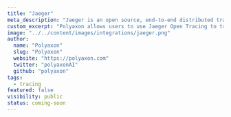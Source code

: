 ```yaml
---
title: "Jaeger"
meta_description: "Jaeger is an open source, end-to-end distributed tracing."
custom_excerpt: "Polyaxon allows users to use Jaeger Open Tracing to trace your API calls in Polyaxon."
image: "../../content/images/integrations/jaeger.png"
author:
  name: "Polyaxon"
  slug: "Polyaxon"
  website: "https://polyaxon.com"
  twitter: "polyaxonAI"
  github: "polyaxon"
tags: 
  - tracing
featured: false
visibility: public
status: coming-soon
---
```

